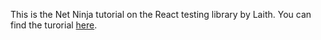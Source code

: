This is the Net Ninja tutorial on the React testing library by Laith. You can find the turorial [here](https://www.youtube.com/watch?v=7dTTFW7yACQ&list=PL4cUxeGkcC9gm4_-5UsNmLqMosM-dzuvQ&index=1&t=66s).
